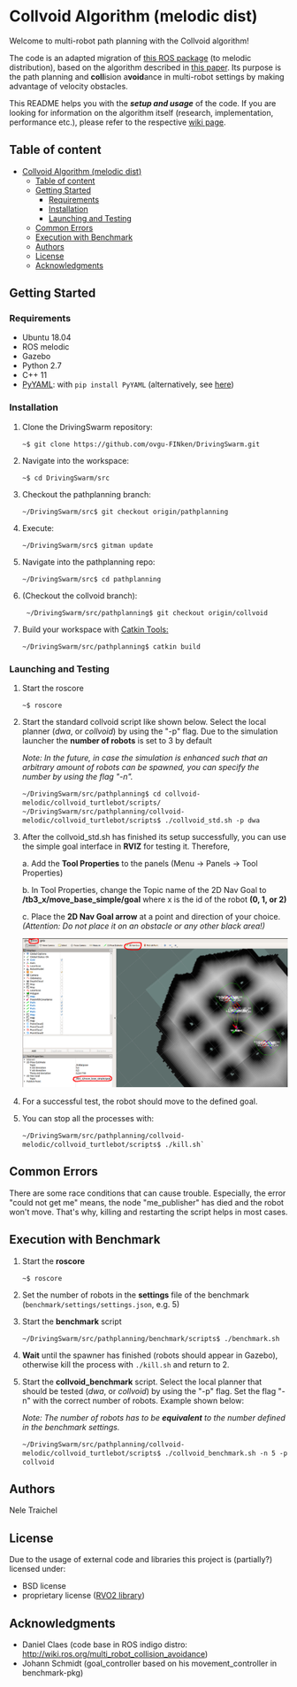 # Collvoid Algorithm (melodic dist)
Welcome to multi-robot path planning with the Collvoid algorithm! 

The code is an adapted migration of [this ROS package](http://wiki.ros.org/multi_robot_collision_avoidance) (to melodic distribution), based on the algorithm described in [this paper](http://citeseerx.ist.psu.edu/viewdoc/download;jsessionid=4E0E826AEF1141BCD1F23906F0116645?doi=10.1.1.386.6439&rep=rep1&type=pdf). Its purpose is the path planning and **coll**ision a**void**ance in multi-robot settings by making advantage of velocity obstacles.

This README helps you with the ***setup and usage*** of the code. If you are looking for information on the algorithm itself (research, implementation, performance etc.), please refer to the respective [wiki page](https://github.com/ovgu-FINken/multi_robot_path_planning/wiki/Implemented-Algorithms:-Collvoid-Algorithm-melodic-dist).


<!-- TOC START min:1 max:5 link:true asterisk:false update:true -->
## Table of content
- [Collvoid Algorithm (melodic dist)](#collvoid-algorithm-melodic-dist)
  - [Table of content](#table-of-content)
  - [Getting Started](#getting-started)
    - [Requirements](#requirements)
    - [Installation](#installation)
    - [Launching and Testing](#launching-and-testing)
  - [Common Errors](#common-errors)
  - [Execution with Benchmark](#execution-with-benchmark)
  - [Authors](#authors)
  - [License](#license)
  - [Acknowledgments](#acknowledgments)

<!-- TOC END -->
## Getting Started
### Requirements
- Ubuntu 18.04
- ROS melodic
- Gazebo
- Python 2.7
- C++ 11
- [PyYAML](https://pypi.org/project/PyYAML/): with `pip install PyYAML` (alternatively, see [here](https://pyyaml.org/wiki/PyYAML))

### Installation
  1. Clone the DrivingSwarm repository: 
      ```
      ~$ git clone https://github.com/ovgu-FINken/DrivingSwarm.git
      ```

  2. Navigate into the workspace: 
      ```
      ~$ cd DrivingSwarm/src
      ```

  3. Checkout the pathplanning branch:
      ```
      ~/DrivingSwarm/src$ git checkout origin/pathplanning 
      ```

  4. Execute:
      ```
      ~/DrivingSwarm/src$ gitman update
      ```

  5. Navigate into the pathplanning repo: 
      ```
      ~/DrivingSwarm/src$ cd pathplanning
      ```

  6. (Checkout the collvoid branch): 
      ```
       ~/DrivingSwarm/src/pathplanning$ git checkout origin/collvoid
      ```

  7. Build your workspace with [Catkin Tools: ](https://catkin-tools.readthedocs.io/en/latest/verbs/catkin_build.html)
      ```
      ~/DrivingSwarm/src/pathplanning$ catkin build
      ```

### Launching and Testing
1. Start the roscore
   ```
   ~$ roscore
   ```

2. Start the standard collvoid script like shown below. Select the local planner (*dwa*, or *collvoid*) by using the "-p" flag. Due to the simulation launcher the **number of robots** is set to 3 by default 

    *Note: In the future, in case the simulation is enhanced such that an arbitrary amount of robots can be spawned, 
      you can specify the number by using the flag "-n".*

    ```
    ~/DrivingSwarm/src/pathplanning$ cd collvoid-melodic/collvoid_turtlebot/scripts/
    ~/DrivingSwarm/src/pathplanning/collvoid-melodic/collvoid_turtlebot/scripts$ ./collvoid_std.sh -p dwa
    ```

3. After the collvoid_std.sh has finished its setup successfully, you can use the simple goal interface in **RVIZ** for testing it.
   Therefore,

   a. Add the **Tool Properties** to the panels (Menu -> Panels -> Tool Properties)

   b. In Tool Properties, change the Topic name of the 2D Nav Goal to **/tb3_x/move_base_simple/goal**
   where x is the id of the robot **(0, 1, or 2)**

   c. Place the **2D Nav Goal arrow** at a point and direction of your choice.
   *(Attention: Do not place it on an obstacle or any other black area!)*

    ![Image](/collvoid-melodic/res/ScreenshotRVIZ_edited.png)

4.  For a successful test, the robot should move to the defined goal.

5.  You can stop all the processes with:
    ```
    ~/DrivingSwarm/src/pathplanning/collvoid-melodic/collvoid_turtlebot/scripts$ ./kill.sh`
    ```

## Common Errors
There are some race conditions that can cause trouble. Especially, the error "could not get me" means, the node "me_publisher" has died and the robot won't move.
That's why, killing and restarting the script helps in most cases.

## Execution with Benchmark
1. Start the **roscore**
   ```
   ~$ roscore
   ```

2. Set the number of robots in the **settings** file of the benchmark (`benchmark/settings/settings.json`, e.g. 5)

3. Start the **benchmark** script
    ```
    ~/DrivingSwarm/src/pathplanning/benchmark/scripts$ ./benchmark.sh
    ```

4. **Wait** until the spawner has finished (robots should appear in Gazebo), otherwise kill the process with `./kill.sh` and return to 2.

5. Start the **collvoid_benchmark** script. Select the local planner that should be tested (*dwa*, or *collvoid*) by using the "-p" flag. 
   Set the flag "-n" with the correct number of robots. Example shown below:

    *Note: The number of robots has to be **equivalent** to the number defined in the benchmark settings.* 
    ```
    ~/DrivingSwarm/src/pathplanning/collvoid-melodic/collvoid_turtlebot/scripts$ ./collvoid_benchmark.sh -n 5 -p collvoid
    ```


## Authors
Nele Traichel


## License
Due to the usage of external code and libraries this project is (partially?) licensed under:
- BSD license 
- proprietary license ([RVO2 library](http://gamma.cs.unc.edu/RVO2/documentation/2.0/))

## Acknowledgments
- Daniel Claes (code base in ROS indigo distro: http://wiki.ros.org/multi_robot_collision_avoidance)
- Johann Schmidt (goal_controller based on his movement_controller in benchmark-pkg)
